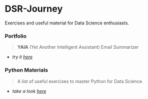 # DSR-Journey
Exercises and useful material for Data Science enthusiasts.

### Portfolio

> **YAIA** (Yet Another Intelligent Assistant)
Email Summarizer
- _try it [here](/Portfolio/YAIA/)_

### Python Materials

> A list of useful exercises to master Python for Data Science.
- _take a look [here](/PythonMaterials/Notebooks/)_
